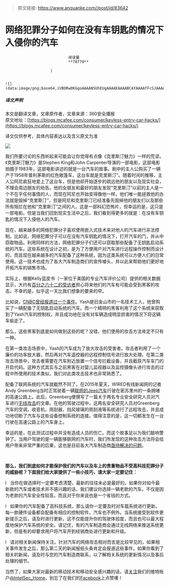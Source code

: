 > 原文链接: https://www.anquanke.com//post/id/83642 


# 网络犯罪分子如何在没有车钥匙的情况下入侵你的汽车


                                阅读量   
                                **78770**
                            
                        |
                        
                                                                                                                                    ![](data:image/png;base64,iVBORw0KGgoAAAANSUhEUgAAAAEAAAABCAYAAAAfFcSJAAAAAXNSR0IArs4c6QAAAARnQU1BAACxjwv8YQUAAAAJcEhZcwAADsQAAA7EAZUrDhsAAAANSURBVBhXYzh8+PB/AAffA0nNPuCLAAAAAElFTkSuQmCC)
                                                                                            



##### 译文声明

本文是翻译文章，文章原作者，文章来源：360安全播报
                                <br>原文地址：[https://blogs.mcafee.com/consumer/keyless-entry-car-hacks/](https://blogs.mcafee.com/consumer/keyless-entry-car-hacks/)

译文仅供参考，具体内容表达以及含义原文为准

[![](https://p3.ssl.qhimg.com/t01b54445aa4f246f22.jpg)](https://p3.ssl.qhimg.com/t01b54445aa4f246f22.jpg)

我们所要讨论的东西听起来可能会让你觉得有点像《克里斯汀魅力》一样的荒谬。《克里斯汀魅力》是Stephen King和John Carpenter导演的一部电影，这部电影拍摄于1983年，这部电影讲述的就是一台汽车的故事。剧中的主人公购买了一辆产于1958年普利茅斯的红色敞篷车，这台车就是克里斯汀”。随着时间的推移，主人公阿尼疯狂地爱上了这台车，但是他却开始逐步的疏远他的朋友以及现实社会，不理会周边朋友的劝告。他的女朋友和最好的朋友发现“克里斯汀”以前的主人是一个不在乎任何事情的人，而现在阿尼也开始变得像他一样。他们唯一能拯救他的办法就是毁掉“克里斯汀”，但是阿尼和克里斯汀已经准备先毁掉他的朋友们以及那些所有阻拦在他和“克里斯汀”之间的人。这是一部科幻恐怖片，但幸运的是，这只是一部电影。但是当我们回到现实生活中之后，我们看到得更多的就是：在没有车钥匙的情况下入侵他人的汽车。

现在，越来越多的网络犯罪分子喜欢使用嵌入式技术来对他人的汽车进行非法控制。比如说，网络犯罪分子可以在没有汽车钥匙的情况下，打开汽车的门，并从中窃取物品。利用同样的方法，网络犯罪分子们还可以窃取那些配备了无钥匙启动系统的汽车。这些系统在设计之初，是为了方便用户对汽车进行远程操作控制而设计的，而且现在越来越多的汽车配备了这种系统，因为这类系统可以方便人们的日常使用。这一技术也成为了各大汽车制造商们的宣传噱头，并以此来帮助他们更好地开拓汽车的销售市场。

实际上，根据Kelly蓝皮书（一家位于美国的专业汽车评价公司）提供的相关数据显示，大约有[百分之六十二的受访者](http://fortune.com/2016/03/02/public-car-hacking/)担心将来他们的汽车有可能会受到黑客的攻击。不幸的是，似乎这一天比我们想象的要来的早。

比如说，[CNBC曾经报道过一个事件](http://www.cnbc.com/2016/03/08/hacking-a-connected-car-is-this-easy.html)。Yash是旧金山市的一名技术工人，他曾购买了一辆配备了无钥匙启动系统的汽车。而一个精明的黑客利用了这个系统来获取到了Yash汽车的控制权，并且成功地在没有对车辆造成明显损害的情况下将这辆车偷走了。

那么，这些黑客到底是如何做到这些的呢？没错，他们使用的攻击方法肯定不只有一种。

在第一类攻击场景中，Yash的汽车成为了放大攻击的受害者。攻击者利用了一个廉价的功率放大器，然后再对汽车遥控器的远程控制信号进行放大处理。在第二类攻击场景中，攻击者需要在汽车附近放置一个信号拦截设备，并且截获汽车车门的开启代码。这种方式其实与之前黑客在对婴儿监视器以及监控摄像头进行攻击的过程中所使用的技术类似，我们对此类攻击技术也非常熟悉了。

配备了联网系统的汽车就截然不同了。在2015年夏天，WIRED有线新闻网的记者Andy Greenberg当时正驾驶着一辆[联网的Jeep汽车](https://blogs.mcafee.com/consumer/jeep-hacking-successful/?_ga=1.156628031.56329763.1458095189)行驶在密苏里州的一条拥堵的高速公路上。此后，Greenberg便撰写了一篇关于两名专业安全研究人员对汽车进行[无线攻击](http://www.wired.com/2015/07/hackers-remotely-kill-jeep-highway/)的文章。在他的驾驶过程中，这两名安全研究人员对Greenberg汽车的空调，收音机，雨刮器，挡风玻璃的雨刮液等系统进行了远程攻击，并且成功地切断了汽车与这些设备控制系统的连接。值得注意的是，这一切都发生在一台行驶在高速公路上的汽车身上。

幸运的是，在此测试过程中并没有造成人员的伤亡。而这个故事足以为我们敲响警钟了。当用户驾驶的是一辆能够联网的汽车时，我们所发现的这种攻击方法将会给用户带来非常严重的后果，这也是目前各大汽车制造商[亟待解决的问题](https://blogs.mcafee.com/consumer/securing-the-cars-of-the-future/?_ga=1.75494422.56329763.1458095189)。

<br>

**那么，我们到底如何才能保护我们的汽车以及车上的贵重物品不受高科技犯罪分子的威胁呢？下面我们给大家提供了一些小技巧，请大家一定要记住：**

l   当你在做选择时一定要考虑清楚，最新的往往未必是最好的。如果你对如今最新款的汽车或者技术并不感兴趣的话，我们建议你选择一辆老款的汽车。不仅是因为老款的汽车安全性较高，而且对于你来说也是一个省钱的方式。

l   如果你的汽车配备了高科技系统，那么请你一定要及时对车载系统进行更新。每一款硬件设备都会配备有相应的控制软件，汽车也不例外。当系统接受到软件更新提示之后，请及时进行更新，这不仅能提升你的驾驶体验度，而且也可以最大程度地保护汽车系统的安全。请记住，有的汽车制造商会通过无线网络来推送系统更新，但是有的却要求用户将汽车开到经销商处进行更新和升级。

l   请对相关新闻保持关注。针对汽车的网络攻击相对而言是比较罕见的，如果相关事件发生之后，那么第二天的新闻报纸头条肯定会报道这些事件。如果你看到了相关的新闻，请及时与您的汽车制造商联系，以了解相关系统的更新情况以及事后处理的细节。

当然了，如果大家对最新的移动技术和移动安全感兴趣的话，请[关注](http://www.twitter.com/garyjdavis)我们的推特账户[@IntelSec_Home](http://www.twitter.com/intelsec_home)，别忘了在我们的[Facebook](http://www.facebook.com/intelsecurity)上点赞噢！
